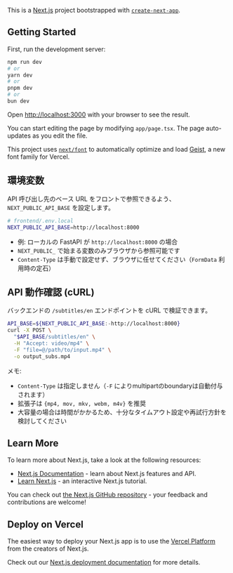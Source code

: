 This is a [Next.js](https://nextjs.org) project bootstrapped with [`create-next-app`](https://nextjs.org/docs/app/api-reference/cli/create-next-app).

## Getting Started

First, run the development server:

```bash
npm run dev
# or
yarn dev
# or
pnpm dev
# or
bun dev
```

Open [http://localhost:3000](http://localhost:3000) with your browser to see the result.

You can start editing the page by modifying `app/page.tsx`. The page auto-updates as you edit the file.

This project uses [`next/font`](https://nextjs.org/docs/app/building-your-application/optimizing/fonts) to automatically optimize and load [Geist](https://vercel.com/font), a new font family for Vercel.

## 環境変数

API 呼び出し先のベース URL をフロントで参照できるよう、`NEXT_PUBLIC_API_BASE` を設定します。

```bash
# frontend/.env.local
NEXT_PUBLIC_API_BASE=http://localhost:8000
```

- 例: ローカルの FastAPI が `http://localhost:8000` の場合
- `NEXT_PUBLIC_` で始まる変数のみブラウザから参照可能です
- `Content-Type` は手動で設定せず、ブラウザに任せてください（`FormData` 利用時の定石）

## API 動作確認 (cURL)

バックエンドの `/subtitles/en` エンドポイントを cURL で検証できます。

```bash
API_BASE=${NEXT_PUBLIC_API_BASE:-http://localhost:8000}
curl -X POST \
  "$API_BASE/subtitles/en" \
  -H "Accept: video/mp4" \
  -F "file=@/path/to/input.mp4" \
  -o output_subs.mp4
```

メモ:

- `Content-Type` は指定しません（`-F` によりmultipartのboundaryは自動付与されます）
- 拡張子は `{mp4, mov, mkv, webm, m4v}` を推奨
- 大容量の場合は時間がかかるため、十分なタイムアウト設定や再試行方針を検討してください

## Learn More

To learn more about Next.js, take a look at the following resources:

- [Next.js Documentation](https://nextjs.org/docs) - learn about Next.js features and API.
- [Learn Next.js](https://nextjs.org/learn) - an interactive Next.js tutorial.

You can check out [the Next.js GitHub repository](https://github.com/vercel/next.js) - your feedback and contributions are welcome!

## Deploy on Vercel

The easiest way to deploy your Next.js app is to use the [Vercel Platform](https://vercel.com/new?utm_medium=default-template&filter=next.js&utm_source=create-next-app&utm_campaign=create-next-app-readme) from the creators of Next.js.

Check out our [Next.js deployment documentation](https://nextjs.org/docs/app/building-your-application/deploying) for more details.
